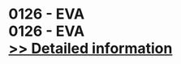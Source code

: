 # 0126 - EVA<br />0126 - EVA<br />[>> Detailed information](https://secure.shareit.com/shareit/product.html?productid=300986482&affiliateid=200057808)